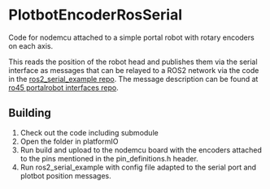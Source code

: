# PlotbotEncoderRosSerial

Code for nodemcu attached to a simple portal robot with rotary encoders on each axis.

This reads the position of the robot head and publishes them via the serial interface as messages that can be relayed to a ROS2 network via the code in the [ros2_serial_example repo](https://github.com/osrf/ros2_serial_example).
The message description can be found at [ro45 portalrobot interfaces repo](https://github.com/matl-hsk/ro45_portalrobot_interfaces).


## Building
1. Check out the code including submodule
2. Open the folder in platformIO
3. Run build and upload to the nodemcu board with the encoders attached to the pins mentioned in the pin_definitions.h header.
4. Run ros2_serial_example with config file adapted to the serial port and plotbot position messages.
